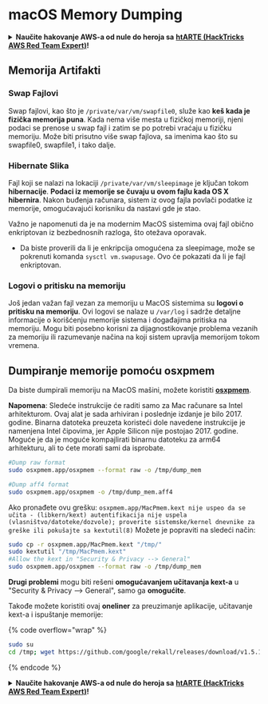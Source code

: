 # macOS Memory Dumping

<details>

<summary><strong>Naučite hakovanje AWS-a od nule do heroja sa</strong> <a href="https://training.hacktricks.xyz/courses/arte"><strong>htARTE (HackTricks AWS Red Team Expert)</strong></a><strong>!</strong></summary>

Drugi načini podrške HackTricks-u:

* Ako želite da vidite **vašu kompaniju reklamiranu na HackTricks-u** ili **preuzmete HackTricks u PDF formatu** proverite [**SUBSCRIPTION PLANS**](https://github.com/sponsors/carlospolop)!
* Nabavite [**zvanični PEASS & HackTricks swag**](https://peass.creator-spring.com)
* Otkrijte [**The PEASS Family**](https://opensea.io/collection/the-peass-family), našu kolekciju ekskluzivnih [**NFT-ova**](https://opensea.io/collection/the-peass-family)
* **Pridružite se** 💬 [**Discord grupi**](https://discord.gg/hRep4RUj7f) ili [**telegram grupi**](https://t.me/peass) ili nas **pratite** na **Twitter-u** 🐦 [**@carlospolopm**](https://twitter.com/hacktricks\_live)**.**
* **Podelite svoje hakovanje trikove slanjem PR-ova na** [**HackTricks**](https://github.com/carlospolop/hacktricks) i [**HackTricks Cloud**](https://github.com/carlospolop/hacktricks-cloud) github repozitorijume.

</details>

## Memorija Artifakti

### Swap Fajlovi

Swap fajlovi, kao što je `/private/var/vm/swapfile0`, služe kao **keš kada je fizička memorija puna**. Kada nema više mesta u fizičkoj memoriji, njeni podaci se prenose u swap fajl i zatim se po potrebi vraćaju u fizičku memoriju. Može biti prisutno više swap fajlova, sa imenima kao što su swapfile0, swapfile1, i tako dalje.

### Hibernate Slika

Fajl koji se nalazi na lokaciji `/private/var/vm/sleepimage` je ključan tokom **hibernacije**. **Podaci iz memorije se čuvaju u ovom fajlu kada OS X hibernira**. Nakon buđenja računara, sistem iz ovog fajla povlači podatke iz memorije, omogućavajući korisniku da nastavi gde je stao.

Važno je napomenuti da je na modernim MacOS sistemima ovaj fajl obično enkriptovan iz bezbednosnih razloga, što otežava oporavak.

* Da biste proverili da li je enkripcija omogućena za sleepimage, može se pokrenuti komanda `sysctl vm.swapusage`. Ovo će pokazati da li je fajl enkriptovan.

### Logovi o pritisku na memoriju

Još jedan važan fajl vezan za memoriju u MacOS sistemima su **logovi o pritisku na memoriju**. Ovi logovi se nalaze u `/var/log` i sadrže detaljne informacije o korišćenju memorije sistema i događajima pritiska na memoriju. Mogu biti posebno korisni za dijagnostikovanje problema vezanih za memoriju ili razumevanje načina na koji sistem upravlja memorijom tokom vremena.

## Dumpiranje memorije pomoću osxpmem

Da biste dumpirali memoriju na MacOS mašini, možete koristiti [**osxpmem**](https://github.com/google/rekall/releases/download/v1.5.1/osxpmem-2.1.post4.zip).

**Napomena**: Sledeće instrukcije će raditi samo za Mac računare sa Intel arhitekturom. Ovaj alat je sada arhiviran i poslednje izdanje je bilo 2017. godine. Binarna datoteka preuzeta koristeći dole navedene instrukcije je namenjena Intel čipovima, jer Apple Silicon nije postojao 2017. godine. Moguće je da je moguće kompajlirati binarnu datoteku za arm64 arhitekturu, ali to ćete morati sami da isprobate.

```bash
#Dump raw format
sudo osxpmem.app/osxpmem --format raw -o /tmp/dump_mem

#Dump aff4 format
sudo osxpmem.app/osxpmem -o /tmp/dump_mem.aff4
```

Ako pronađete ovu grešku: `osxpmem.app/MacPmem.kext nije uspeo da se učita - (libkern/kext) autentifikacija nije uspela (vlasništvo/datoteke/dozvole); proverite sistemske/kernel dnevnike za greške ili pokušajte sa kextutil(8)` Možete je popraviti na sledeći način:

```bash
sudo cp -r osxpmem.app/MacPmem.kext "/tmp/"
sudo kextutil "/tmp/MacPmem.kext"
#Allow the kext in "Security & Privacy --> General"
sudo osxpmem.app/osxpmem --format raw -o /tmp/dump_mem
```

**Drugi problemi** mogu biti rešeni **omogućavanjem učitavanja kext-a** u "Security & Privacy --> General", samo ga **omogućite**.

Takođe možete koristiti ovaj **oneliner** za preuzimanje aplikacije, učitavanje kext-a i ispuštanje memorije:

{% code overflow="wrap" %}
```bash
sudo su
cd /tmp; wget https://github.com/google/rekall/releases/download/v1.5.1/osxpmem-2.1.post4.zip; unzip osxpmem-2.1.post4.zip; chown -R root:wheel osxpmem.app/MacPmem.kext; kextload osxpmem.app/MacPmem.kext; osxpmem.app/osxpmem --format raw -o /tmp/dump_mem
```
{% endcode %}

<details>

<summary><strong>Naučite hakovanje AWS-a od nule do heroja sa</strong> <a href="https://training.hacktricks.xyz/courses/arte"><strong>htARTE (HackTricks AWS Red Team Expert)</strong></a><strong>!</strong></summary>

Drugi načini podrške HackTricks-u:

* Ako želite da vidite **vašu kompaniju reklamiranu na HackTricks-u** ili **preuzmete HackTricks u PDF formatu** proverite [**SUBSCRIPTION PLANS**](https://github.com/sponsors/carlospolop)!
* Nabavite [**zvanični PEASS & HackTricks swag**](https://peass.creator-spring.com)
* Otkrijte [**The PEASS Family**](https://opensea.io/collection/the-peass-family), našu kolekciju ekskluzivnih [**NFT-ova**](https://opensea.io/collection/the-peass-family)
* **Pridružite se** 💬 [**Discord grupi**](https://discord.gg/hRep4RUj7f) ili [**telegram grupi**](https://t.me/peass) ili nas **pratite** na **Twitter-u** 🐦 [**@carlospolopm**](https://twitter.com/hacktricks\_live)**.**
* **Podelite svoje hakovanje trikove slanjem PR-ova na** [**HackTricks**](https://github.com/carlospolop/hacktricks) i [**HackTricks Cloud**](https://github.com/carlospolop/hacktricks-cloud) github repozitorijume.

</details>
